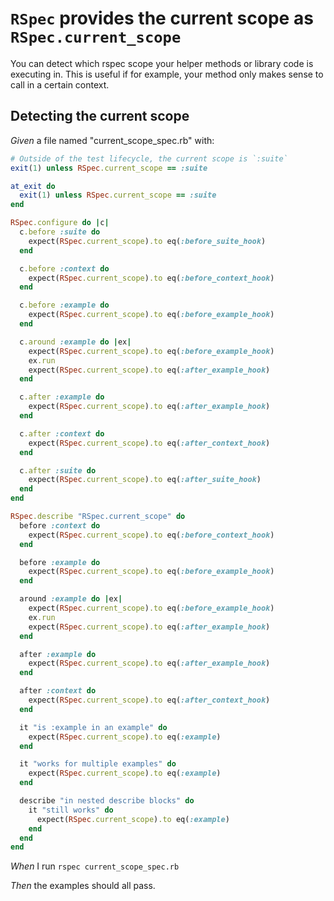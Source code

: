 # `RSpec` provides the current scope as `RSpec.current_scope`

You can detect which rspec scope your helper methods or library code is executing in.
  This is useful if for example, your method only makes sense to call in a certain context.

## Detecting the current scope

_Given_ a file named "current_scope_spec.rb" with:

```ruby
# Outside of the test lifecycle, the current scope is `:suite`
exit(1) unless RSpec.current_scope == :suite

at_exit do
  exit(1) unless RSpec.current_scope == :suite
end

RSpec.configure do |c|
  c.before :suite do
    expect(RSpec.current_scope).to eq(:before_suite_hook)
  end

  c.before :context do
    expect(RSpec.current_scope).to eq(:before_context_hook)
  end

  c.before :example do
    expect(RSpec.current_scope).to eq(:before_example_hook)
  end

  c.around :example do |ex|
    expect(RSpec.current_scope).to eq(:before_example_hook)
    ex.run
    expect(RSpec.current_scope).to eq(:after_example_hook)
  end

  c.after :example do
    expect(RSpec.current_scope).to eq(:after_example_hook)
  end

  c.after :context do
    expect(RSpec.current_scope).to eq(:after_context_hook)
  end

  c.after :suite do
    expect(RSpec.current_scope).to eq(:after_suite_hook)
  end
end

RSpec.describe "RSpec.current_scope" do
  before :context do
    expect(RSpec.current_scope).to eq(:before_context_hook)
  end

  before :example do
    expect(RSpec.current_scope).to eq(:before_example_hook)
  end

  around :example do |ex|
    expect(RSpec.current_scope).to eq(:before_example_hook)
    ex.run
    expect(RSpec.current_scope).to eq(:after_example_hook)
  end

  after :example do
    expect(RSpec.current_scope).to eq(:after_example_hook)
  end

  after :context do
    expect(RSpec.current_scope).to eq(:after_context_hook)
  end

  it "is :example in an example" do
    expect(RSpec.current_scope).to eq(:example)
  end

  it "works for multiple examples" do
    expect(RSpec.current_scope).to eq(:example)
  end

  describe "in nested describe blocks" do
    it "still works" do
      expect(RSpec.current_scope).to eq(:example)
    end
  end
end
```

_When_ I run `rspec current_scope_spec.rb`

_Then_ the examples should all pass.

